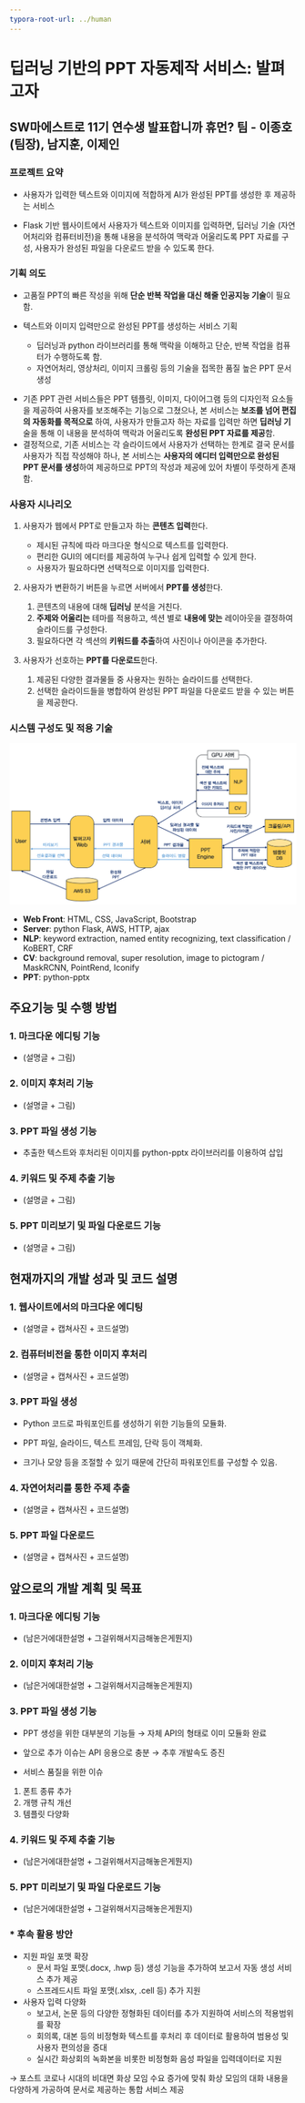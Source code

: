 ```yaml
---
typora-root-url: ../human
---
```


# **딥러닝** 기반의 PPT 자동제작 서비스: **발펴고자**

## SW마에스트로 11기 연수생  **발표합니까 휴먼?** 팀 - **이종호**(팀장)**, 남지훈, 이제인**



### 프로젝트 요약

* 사용자가 입력한 텍스트와 이미지에 적합하게 AI가 완성된 PPT를 생성한 후 제공하는 서비스

* Flask 기반 웹사이트에서 사용자가 텍스트와 이미지를 입력하면, 딥러닝 기술 (자연어처리와 컴퓨터비전)을 통해 내용을 분석하여 맥락과 어울리도록 PPT 자료를 구성, 사용자가 완성된 파일을 다운로드 받을 수 있도록 한다.

### 기획 의도

* 고품질 PPT의 빠른 작성을 위해 **단순 반복 작업을 대신 해줄 인공지능 기술**이 필요함.

* 텍스트와 이미지 입력만으로 완성된 PPT를 생성하는 서비스 기획
  * 딥러닝과 python 라이브러리를 통해 맥락을 이해하고 단순, 반복 작업을 컴퓨터가 수행하도록 함.
  * 자연어처리, 영상처리, 이미지 크롤링 등의 기술을 접목한 품질 높은 PPT 문서 생성

- 기존 PPT 관련 서비스들은 PPT 템플릿, 이미지, 다이어그램 등의 디자인적 요소들을 제공하여 사용자를 보조해주는 기능으로 그쳤으나, 본 서비스는 **보조를 넘어 편집의 자동화를 목적으로** 하여, 사용자가 만들고자 하는 자료를 입력만 하면 **딥러닝 기**술을 통해 이 내용을 분석하여 맥락과 어울리도록 **완성된 PPT 자료를 제공**함.
- 결정적으로, 기존 서비스는 각 슬라이드에서 사용자가 선택하는 한계로 결국 문서를 사용자가 직접 작성해야 하나, 본 서비스는 **사용자의 에디터 입력만으로 완성된 PPT 문서를 생성**하여 제공하므로 PPT의 작성과 제공에 있어 차별이 뚜렷하게 존재함.

### 사용자 시나리오

1. 사용자가 웹에서 PPT로 만들고자 하는 **콘텐츠 입력**한다.
   - 제시된 규칙에 따라 마크다운 형식으로 텍스트를 입력한다.
   - 편리한 GUI의 에디터를 제공하여 누구나 쉽게 입력할 수 있게 한다.
   - 사용자가 필요하다면 선택적으로 이미지를 입력한다.

2. 사용자가 변환하기 버튼을 누르면 서버에서 **PPT를 생성**한다.
   1. 콘텐츠의 내용에 대해 **딥러닝** 분석을 거친다.
   2. **주제와 어울리는** 테마를 적용하고, 섹션 별로 **내용에 맞는** 레이아웃을 결정하여 슬라이드를 구성한다.
   3. 필요하다면 각 섹션의 **키워드를 추출**하여 사진이나 아이콘을 추가한다.

3. 사용자가 선호하는 **PPT를 다운로드**한다.
   1.  제공된 다양한 결과물들 중 사용자는 원하는 슬라이드를 선택한다.
   2. 선택한 슬라이드들을 병합하여 완성된 PPT 파일을 다운로드 받을 수 있는 버튼을 제공한다.

### 시스템 구성도 및 적용 기술

<img src="/sysArchImage.png" style="zoom:67%;" />

* **Web Front**:  HTML, CSS, JavaScript, Bootstrap
* **Server**:  python Flask, AWS, HTTP, ajax
* **NLP**:  keyword extraction, named entity recognizing, text classification / KoBERT, CRF
* **CV**:  background removal, super resolution, image to pictogram / MaskRCNN, PointRend, Iconify
* **PPT**:  python-pptx



## 주요기능 및 수행 방법

### 1. 마크다운 에디팅 기능

* (설명글 + 그림)

### 2. 이미지 후처리 기능

* (설명글 + 그림)

### 3. PPT 파일 생성 기능

* 추출한 텍스트와 후처리된 이미지를
python-pptx 라이브러리를 이용하여 삽입


### 4. 키워드 및 주제 추출 기능

* (설명글 + 그림)

### 5. PPT 미리보기 및 파일 다운로드 기능

* (설명글 + 그림)



## 현재까지의 개발 성과 및 코드 설명

### 1. 웹사이트에서의 마크다운 에디팅

* (설명글 + 캡쳐사진 + 코드설명)

### 2. 컴퓨터비전을 통한 이미지 후처리

* (설명글 + 캡쳐사진 + 코드설명)

### 3. PPT 파일 생성

* Python 코드로 파워포인트를 생성하기 위한 기능들의 모듈화.

* PPT 파일, 슬라이드, 텍스트 프레임, 단락 등이 객체화.

* 크기나 모양 등을 조절할 수 있기 때문에 간단히 파워포인트를 구성할 수 있음.


### 4. 자연어처리를 통한 주제 추출

* (설명글 + 캡쳐사진 + 코드설명)

### 5. PPT 파일 다운로드

* (설명글 + 캡쳐사진 + 코드설명)



## 앞으로의 개발 계획 및 목표

### 1. 마크다운 에디팅 기능

* (남은거에대한설명 + 그걸위해서지금해놓은게뭔지)

### 2. 이미지 후처리 기능

* (남은거에대한설명 + 그걸위해서지금해놓은게뭔지)

### 3. PPT 파일 생성 기능
* PPT 생성을 위한 대부분의 기능들
→ 자체 API의 형태로 이미 모듈화 완료

* 앞으로 추가 이슈는 API 응용으로 충분
→ 추후 개발속도 증진

* 서비스 품질을 위한 이슈
1. 폰트 종류 추가
2. 개행 규칙 개선
3. 템플릿 다양화

### 4. 키워드 및 주제 추출 기능

* (남은거에대한설명 + 그걸위해서지금해놓은게뭔지)

### 5. PPT 미리보기 및 파일 다운로드 기능

* (남은거에대한설명 + 그걸위해서지금해놓은게뭔지)



### * 후속 활용 방안

* 지원 파일 포맷 확장
  * 문서 파일 포맷(.docx, .hwp 등) 생성 기능을 추가하여 보고서 자동 생성 서비스 추가 제공
  * 스프레드시트 파일 포맷(.xlsx, .cell 등) 추가 지원
* 사용자 입력 다양화
  * 보고서, 논문 등의 다양한 정형화된 데이터를 추가 지원하여 서비스의 적용범위를 확장
  * 회의록, 대본 등의 비정형화 텍스트를 후처리 후 데이터로 활용하여 범용성 및 사용자 편의성을 증대
  * 실시간 화상회의 녹화본을 비롯한 비정형화 음성 파일을 입력데이터로 지원

→ 포스트 코로나 시대의 비대면 화상 모임 수요 증가에 맞춰 화상 모임의 대화 내용을 다양하게 가공하여 문서로 제공하는 통합 서비스 제공